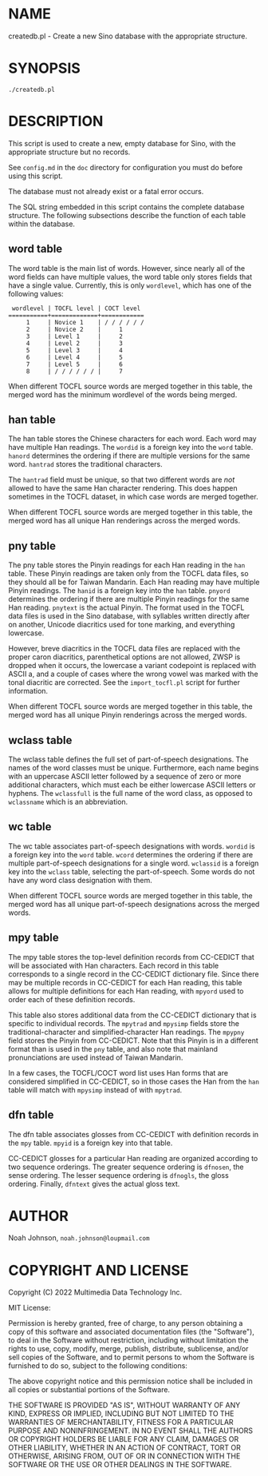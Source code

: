 # NAME

createdb.pl - Create a new Sino database with the appropriate structure.

# SYNOPSIS

    ./createdb.pl

# DESCRIPTION

This script is used to create a new, empty database for Sino, with the
appropriate structure but no records.

See `config.md` in the `doc` directory for configuration you must do
before using this script.

The database must not already exist or a fatal error occurs.

The SQL string embedded in this script contains the complete database
structure.  The following subsections describe the function of each
table within the database.

## word table

The word table is the main list of words.  However, since nearly all of
the word fields can have multiple values, the word table only stores
fields that have a single value.  Currently, this is only `wordlevel`,
which has one of the following values:

     wordlevel | TOCFL level | COCT level
    ===========+=============+============
         1     | Novice 1    | / / / / / /
         2     | Novice 2    |     1
         3     | Level 1     |     2
         4     | Level 2     |     3
         5     | Level 3     |     4
         6     | Level 4     |     5
         7     | Level 5     |     6
         8     | / / / / / / |     7

When different TOCFL source words are merged together in this table, the
merged word has the minimum wordlevel of the words being merged.

## han table

The han table stores the Chinese characters for each word.  Each word
may have multiple Han readings.  The `wordid` is a foreign key into the
`word` table.  `hanord` determines the ordering if there are multiple
versions for the same word.  `hantrad` stores the traditional
characters.

The `hantrad` field must be unique, so that two different words are
_not_ allowed to have the same Han character rendering.  This does
happen sometimes in the TOCFL dataset, in which case words are merged
together.

When different TOCFL source words are merged together in this table, the
merged word has all unique Han renderings across the merged words.

## pny table

The pny table stores the Pinyin readings for each Han reading in the
`han` table.  These Pinyin readings are taken only from the TOCFL data
files, so they should all be for Taiwan Mandarin.  Each Han reading may
have multiple Pinyin readings.  The `hanid` is a foreign key into the
`han` table.  `pnyord` determines the ordering if there are multiple
Pinyin readings for the same Han reading.  `pnytext` is the actual
Pinyin.  The format used in the TOCFL data files is used in the Sino
database, with syllables written directly after on another,
Unicode diacritics used for tone marking, and everything lowercase.

However, breve diacritics in the TOCFL data files are replaced with the
proper caron diacritics, parenthetical options are not allowed,  ZWSP is
dropped when it occurs, the lowercase a variant codepoint is replaced
with ASCII a, and a couple of cases where the wrong vowel was marked
with the tonal diacritic are corrected.  See the `import_tocfl.pl`
script for further information.

When different TOCFL source words are merged together in this table, the
merged word has all unique Pinyin renderings across the merged words.

## wclass table

The wclass table defines the full set of part-of-speech designations.
The names of the word classes must be unique.  Furthermore, each name
begins with an uppercase ASCII letter followed by a sequence of zero or
more additional characters, which must each be either lowercase ASCII
letters or hyphens.  The `wclassfull` is the full name of the word
class, as opposed to `wclassname` which is an abbreviation.

## wc table

The wc table associates part-of-speech designations with words.
`wordid` is a foreign key into the `word` table.  `wcord` determines
the ordering if there are multiple part-of-speech designations for a
single word.  `wclassid` is a foreign key into the `wclass` table,
selecting the part-of-speech.  Some words do not have any word class
designation with them.

When different TOCFL source words are merged together in this table, the
merged word has all unique part-of-speech designations across the merged
words.

## mpy table

The mpy table stores the top-level definition records from CC-CEDICT
that will be associated with Han characters.  Each record in this table
corresponds to a single record in the CC-CEDICT dictionary file.  Since
there may be multiple records in CC-CEDICT for each Han reading, this
table allows for multiple definitions for each Han reading, with
`mpyord` used to order each of these definition records.

This table also stores additional data from the CC-CEDICT dictionary
that is specific to individual records.  The `mpytrad` and `mpysimp`
fields store the traditional-character and simplified-character Han
readings.  The `mpypny` field stores the Pinyin from CC-CEDICT.  Note
that this Pinyin is in a different format than is used in the `pny`
table, and also note that mainland pronunciations are used instead of
Taiwan Mandarin.

In a few cases, the TOCFL/COCT word list uses Han forms that are
considered simplified in CC-CEDICT, so in those cases the Han from the
`han` table will match with `mpysimp` instead of with `mpytrad`.

## dfn table

The dfn table associates glosses from CC-CEDICT with definition records
in the `mpy` table.  `mpyid` is a foreign key into that table.

CC-CEDICT glosses for a particular Han reading are organized according
to two sequence orderings.  The greater sequence ordering is `dfnosen`,
the sense ordering.  The lesser sequence ordering is `dfnogls`, the
gloss ordering.  Finally, `dfntext` gives the actual gloss text.

# AUTHOR

Noah Johnson, `noah.johnson@loupmail.com`

# COPYRIGHT AND LICENSE

Copyright (C) 2022 Multimedia Data Technology Inc.

MIT License:

Permission is hereby granted, free of charge, to any person obtaining a
copy of this software and associated documentation files
(the "Software"), to deal in the Software without restriction, including
without limitation the rights to use, copy, modify, merge, publish,
distribute, sublicense, and/or sell copies of the Software, and to
permit persons to whom the Software is furnished to do so, subject to
the following conditions:

The above copyright notice and this permission notice shall be included
in all copies or substantial portions of the Software.

THE SOFTWARE IS PROVIDED "AS IS", WITHOUT WARRANTY OF ANY KIND, EXPRESS
OR IMPLIED, INCLUDING BUT NOT LIMITED TO THE WARRANTIES OF
MERCHANTABILITY, FITNESS FOR A PARTICULAR PURPOSE AND NONINFRINGEMENT.
IN NO EVENT SHALL THE AUTHORS OR COPYRIGHT HOLDERS BE LIABLE FOR ANY
CLAIM, DAMAGES OR OTHER LIABILITY, WHETHER IN AN ACTION OF CONTRACT,
TORT OR OTHERWISE, ARISING FROM, OUT OF OR IN CONNECTION WITH THE
SOFTWARE OR THE USE OR OTHER DEALINGS IN THE SOFTWARE.
